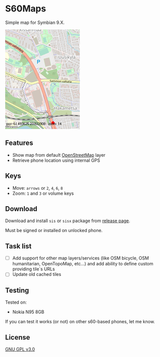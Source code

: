 # S60Maps

Simple map for Symbian 9.X.

![](images/moving_animation.gif)

## Features
* Show map from default [OpenStreetMap](https://www.openstreetmap.org/) layer
* Retrieve phone location using internal GPS

## Keys
* Move: `arrows` or `2`, `4`, `6`, `8`
* Zoom: `1` and `3` or volume keys

## Download
Download and install `sis` or `sisx` package from [release page](../../../releases/latest/).

Must be signed or installed on unlocked phone.

## Task list
- [ ] Add support for other map layers/services (like OSM bicycle, OSM humanitarian, OpenTopoMap, etc...) and add ability to define custom providing tile\`s URLs
- [ ] Update old cached tiles

## Testing
Tested on:
* Nokia N95 8GB

If you can test it works (or not) on other s60-based phones, let me know.

## License
[GNU GPL v3.0](/LICENSE.txt)
